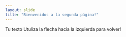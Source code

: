 ```yaml
---
layout: slide
title: "Bienvenidos a la segunda página!"
---
```

Tu texto
Utuliza la flecha hacia la izquierda para volver!
